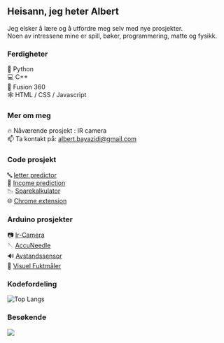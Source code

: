 ## Heisann, jeg heter Albert
Jeg elsker å lære og å utfordre meg selv med nye prosjekter.  
Noen av intressene mine er spill, bøker, programmering, matte og fysikk.

### Ferdigheter

🐍 Python    
💻 C++  
🗿 Fusion 360   
🕸️ HTML / CSS / Javascript


### Mer om meg
🔥 Nåværende prosjekt : IR camera  
📫 Ta kontakt på: albert.bayazidi@gmail.com 
  
  
### Code prosjekt 
🔤 [letter predictor](https://github.com/albertbayazidi/Emnist_letter_predictor/blob/main/imgrec.ipynb)  
🔮 [Income prediction](https://github.com/albertbayazidi/us_income_prediction)  
📉 [Sparekalkulator](https://github.com/albertbayazidi/Sparekalkulator/blob/main/spare_kalkulator.ipynb)   
🌐 [Chrome extension](https://chrome.google.com/webstore/detail/no-more-shorts/cdgiehpicfibgnnekjipimaabanbdagh?hl=no&authuser=0)

### Arduino prosjekter
📷 [Ir-Camera](https://github.com/albertbayazidi/IR-Interpolation)  
🪡 [AccuNeedle](https://github.com/albertbayazidi/AccuNeedle)  
🔊 [Avstandssensor](https://github.com/albertbayazidi/Ultrasound_distance_measuring)  
🚰 [Visuel Fuktmåler](https://github.com/albertbayazidi/Visual_moisture_indicator)  

### Kodefordeling  

![Top Langs](https://github-readme-stats-sigma-five.vercel.app/api/top-langs/?username=albertbayazidi&layout=compact&theme=dark)

### Besøkende
<p> 
  <img src="https://profile-counter.glitch.me/albertbayazidi/count.svg"/>
</p>

